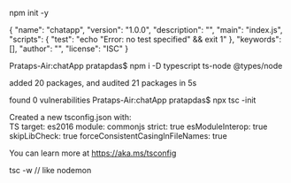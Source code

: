 npm init -y

{
  "name": "chatapp",
  "version": "1.0.0",
  "description": "",
  "main": "index.js",
  "scripts": {
    "test": "echo \"Error: no test specified\" && exit 1"
  },
  "keywords": [],
  "author": "",
  "license": "ISC"
}


Prataps-Air:chatApp pratapdas$ npm i -D typescript ts-node @types/node

added 20 packages, and audited 21 packages in 5s

found 0 vulnerabilities
Prataps-Air:chatApp pratapdas$ npx tsc -init

Created a new tsconfig.json with:                                                                                       
                                                                                                                     TS 
  target: es2016
  module: commonjs
  strict: true
  esModuleInterop: true
  skipLibCheck: true
  forceConsistentCasingInFileNames: true


You can learn more at https://aka.ms/tsconfig

tsc -w // like nodemon